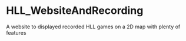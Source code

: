 # HLL_WebsiteAndRecording
A website to displayed recorded HLL games on a 2D map with plenty of features
